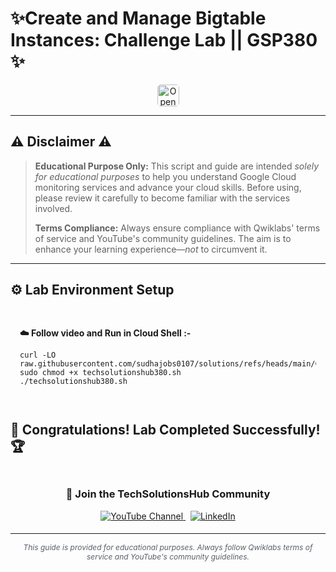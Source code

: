 # ✨Create and Manage Bigtable Instances: Challenge Lab || GSP380 ✨
<div align="center">
<a href="https://www.cloudskillsboost.google/focuses/92500?parent=catalog" target="_blank" rel="noopener noreferrer" style="text-decoration: none;">
    <img src="https://img.shields.io/badge/Open_Lab-Cloud_Skills_Boost-4285F4?style=for-the-badge&logo=google&logoColor=white&labelColor=34A853" alt="Open Lab" style="height: 35px; border-radius: 5px;">
  </a>
</div>

---

## ⚠️ Disclaimer ⚠️

> **Educational Purpose Only:** This script and guide are intended *solely for educational purposes* to help you understand Google Cloud monitoring services and advance your cloud skills. Before using, please review it carefully to become familiar with the services involved.
>
> **Terms Compliance:** Always ensure compliance with Qwiklabs' terms of service and YouTube's community guidelines. The aim is to enhance your learning experience—*not* to circumvent it.

---

## ⚙️ Lab Environment Setup

<div style="padding: 15px; margin: 10px 0;">
<p><strong>☁️ Follow video and Run in Cloud Shell :-</strong></p>

```
curl -LO raw.githubusercontent.com/sudhajobs0107/solutions/refs/heads/main/Create%20and%20Manage%20Bigtable%20Instances%20Challenge%20Lab/techsolutionshub380.sh
sudo chmod +x techsolutionshub380.sh
./techsolutionshub380.sh
```
</div>

## 🎉 **Congratulations! Lab Completed Successfully!** 🏆  

<div align="center" style="padding: 5px;">
  <h3>📱 Join the TechSolutionsHub Community</h3>
  
  <a href="https://www.youtube.com/@techsolutionshub01">
    <img src="https://img.shields.io/badge/Subscribe-TechSolutionsHub-FF0000?style=for-the-badge&logo=youtube&logoColor=white" alt="YouTube Channel">
  </a>
  &nbsp;
  <a href="https://www.linkedin.com/in/sudha-yadav-devops-engineer/">
    <img src="https://img.shields.io/badge/LINKEDIN-Sudha%20Yadav-0077B5?style=for-the-badge&logo=linkedin&logoColor=white" alt="LinkedIn">
</a>


</div>

---

<div align="center">
  <p style="font-size: 12px; color: #586069;">
    <em>This guide is provided for educational purposes. Always follow Qwiklabs terms of service and YouTube's community guidelines.</em>
  </p>
</div>

